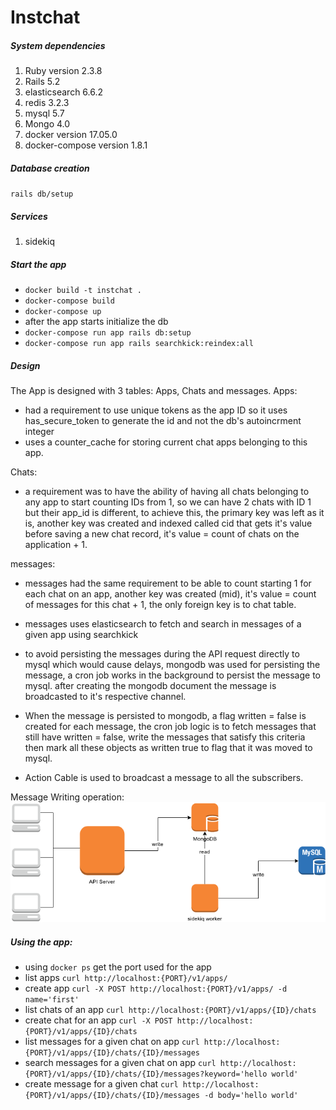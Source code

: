 # Instchat
##### System dependencies
1. Ruby version 2.3.8
1. Rails 5.2
1. elasticsearch 6.6.2
1. redis 3.2.3
1. mysql 5.7
1. Mongo 4.0
1. docker version 17.05.0
1. docker-compose version 1.8.1
##### Database creation

`rails db/setup`
##### Services

1. sidekiq
##### Start the app
- `docker build -t instchat .`
- `docker-compose build`
- `docker-compose up`
- after the app starts initialize the db
- `docker-compose run app rails db:setup`
- `docker-compose run app rails searchkick:reindex:all`

 ##### Design
The App is designed with 3 tables: Apps, Chats and messages.
Apps:
- had a requirement to use unique tokens as the app ID so it uses has_secure_token to generate the id and not the db's autoincrment integer
- uses a counter_cache for storing current chat apps belonging to this app.

Chats:
- a requirement was to have the ability of having all chats belonging to any app to start counting IDs from 1, so we can have 2 chats with ID 1 but their app_id is different, to achieve this, the primary key was left as it is, another key was created and indexed called cid that gets it's value before saving a new chat record, it's value = count of chats on the application + 1.

messages:
- messages had the same requirement to be able to count starting 1 for each chat on an app, another key was created (mid), it's value = count of messages for this chat + 1, the only foreign key is to chat table.

- messages uses elasticsearch to fetch and search in messages of a given app using searchkick

- to avoid persisting the messages during the API request directly to mysql which would cause delays, mongodb was used for persisting the message, a cron job works in the background to persist the message to mysql. after creating the mongodb document the message is broadcasted to it's respective channel.
- When the message is persisted to mongodb, a flag written = false is created for each message, the cron job logic is to fetch messages that still have written = false, write the messages that satisfy this criteria then mark all these objects as written true to flag that it was moved to mysql.

- Action Cable is used to broadcast a message to all the subscribers.

Message Writing operation:
 ![logo](https://github.com/kmhosny/instchat/blob/master/instchat.png)

##### Using the app:

- using `docker ps` get the port used for the app
- list apps `curl http://localhost:{PORT}/v1/apps/`
- create app `curl -X POST http://localhost:{PORT}/v1/apps/ -d name='first'`
- list chats of an app `curl http://localhost:{PORT}/v1/apps/{ID}/chats`
- create chat for an app `curl -X POST http://localhost:{PORT}/v1/apps/{ID}/chats`
- list messages for a given chat on app `curl http://localhost:{PORT}/v1/apps/{ID}/chats/{ID}/messages`
- search messages for a given chat on app `curl http://localhost:{PORT}/v1/apps/{ID}/chats/{ID}/messages?keyword='hello world'`
- create message for a given chat `curl http://localhost:{PORT}/v1/apps/{ID}/chats/{ID}/messages -d body='hello world'`

